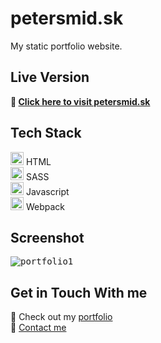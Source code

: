# petersmid.sk
My static portfolio website.

## Live Version
**:link: [Click here to visit petersmid.sk](https://petersmid.sk/)**

## Tech Stack
<a href="https://www.w3.org/TR/html5/" title="HTML5"><img src="https://github.com/get-icon/geticon/raw/master/icons/html-5.svg" alt="HTML5" width="21px" height="21px"></a> HTML   
<a href="https://sass-lang.com/" title="Sass"><img src="https://github.com/get-icon/geticon/raw/master/icons/sass.svg" alt="Sass" width="21px" height="21px"></a> SASS  
<a href="https://developer.mozilla.org/en-US/docs/Web/JavaScript" title="JavaScript"><img src="https://github.com/get-icon/geticon/raw/master/icons/javascript.svg" alt="JavaScript" width="21px" height="21px"></a> Javascript  
<a href="https://webpack.js.org/" title="webpack"><img src="https://github.com/get-icon/geticon/raw/master/icons/webpack.svg" alt="webpack" width="21px" height="21px"></a> Webpack  

## Screenshot
<kbd>![portfolio1](https://user-images.githubusercontent.com/49352605/148754177-e80d28bf-86d3-4416-bece-6ff252caa941.png)</kbd>

## Get in Touch With me
🔗 Check out my [portfolio](https://petersmid.com)  
💬 [Contact me](https://petersmid.com/#contact)
